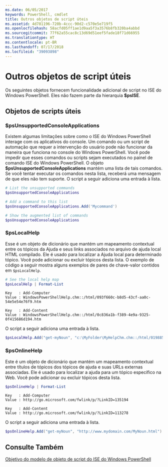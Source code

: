 ```yaml
---
ms.date: 06/05/2017
keywords: PowerShell, cmdlet
title: Outros objetos de script úteis
ms.assetid: 4d781196-720b-4ccc-90d2-c570e5e719f5
ms.openlocfilehash: 58acfd05ff1ae1d9aa5f3a3576b8fb320ba4abbd
ms.sourcegitcommit: 77f62a55cac8c13d69d51eef5fade18f71d66955
ms.translationtype: HT
ms.contentlocale: pt-BR
ms.lasthandoff: 07/17/2018
ms.locfileid: "39093898"
---
```

# <a name="other-useful-scripting-objects"></a>Outros objetos de script úteis

Os seguintes objetos fornecem funcionalidade adicional de script no ISE do Windows PowerShell. Eles não fazem parte da hierarquia **$psISE**.

## <a name="useful-scripting-objects"></a>Objetos de scripts úteis

### <a name="psunsupportedconsoleapplications"></a>$psUnsupportedConsoleApplications

Existem algumas limitações sobre como o ISE do Windows PowerShell interage com os aplicativos do console. Um comando ou um script de automação que requer a intervenção do usuário pode não funcionar da maneira que funciona no console do Windows PowerShell. Você pode impedir que esses comandos ou scripts sejam executados no painel de comando ISE do Windows PowerShell. O objeto **$psUnsupportedConsoleApplications** mantém uma lista de tais comandos. Se você tentar executar os comandos nesta lista, receberá uma mensagem de que eles não tem suporte. O script a seguir adiciona uma entrada à lista.

```powershell
# List the unsupported commands
$psUnsupportedConsoleApplications

# Add a command to this list
$psUnsupportedConsoleApplications.Add('Mycommand')

# Show the augmented list of commands
$psUnsupportedConsoleApplications
```

### <a name="pslocalhelp"></a>$psLocalHelp

Esse é um objeto de dicionário que mantém um mapeamento contextual entre os tópicos da Ajuda e seus links associados no arquivo de ajuda local HTML compilado. Ele é usado para localizar a Ajuda local para determinado tópico. Você pode adicionar ou excluir tópicos desta lista. O exemplo de código a seguir mostra alguns exemplos de pares de chave-valor contidos em `$psLocalHelp`.

```powershell
# See the local help map
$psLocalHelp | Format-List
```

```output
Key   : Add-Computer
Value : WindowsPowerShellHelp.chm::/html/093f660c-b8d5-43cf-aa0c-54e5e54e76f9.htm

Key   : Add-Content
Value : WindowsPowerShellHelp.chm::/html/0c836a1b-f389-4e9a-9325-0f415686d194.htm
```

O script a seguir adiciona uma entrada à lista.

```powershell
$psLocalHelp.Add("get-myNoun", "c:\MyFolder\MyHelpChm.chm::/html/0198854a-1298-57ae-aa0c-87b5e5a84712.htm")
```

### <a name="psonlinehelp"></a>$psOnlineHelp

Este é um objeto de dicionário que mantém um mapeamento contextual entre títulos de tópicos dos tópicos de ajuda e suas URLs externas associadas. Ele é usado para localizar a ajuda para um tópico específico na Web. Você pode adicionar ou excluir tópicos desta lista.

```powershell
$psOnlineHelp | Format-List
```

```output
Key   : Add-Computer
Value : http://go.microsoft.com/fwlink/p/?LinkID=135194

Key   : Add-Content
Value : http://go.microsoft.com/fwlink/p/?LinkID=113278
```

O script a seguir adiciona uma entrada à lista.

```powershell
$psOnlineHelp.Add("get-myNoun", "http://www.mydomain.com/MyNoun.html")
```

## <a name="see-also"></a>Consulte Também

[Objetivo do modelo de objeto de script do ISE do Windows PowerShell](../../core-powershell/ise/Purpose-of-the-Windows-PowerShell-ISE-Scripting-Object-Model.md)
